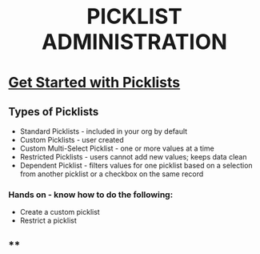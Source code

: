 **<h1 align=center>PICKLIST ADMINISTRATION</h1>**
---
# **[Get Started with Picklists](https://trailhead.salesforce.com/content/learn/modules/picklist_admin/picklist_admin_start?trail_id=force_com_admin_intermediate&trailmix_creator_id=strailhead&trailmix_slug=build-your-admin-career-on-salesforce)**

## **Types of Picklists**
* Standard Picklists - included in your org by default
* Custom Picklists - user created
* Custom Multi-Select Picklist - one or more values at a time
* Restricted Picklists - users cannot add new values; keeps data clean
* Dependent Picklist - filters values for one picklist based on a selection from another picklist or a checkbox on the same record

### Hands on - know how to do the following:
* Create a custom picklist
* Restrict a picklist

## **